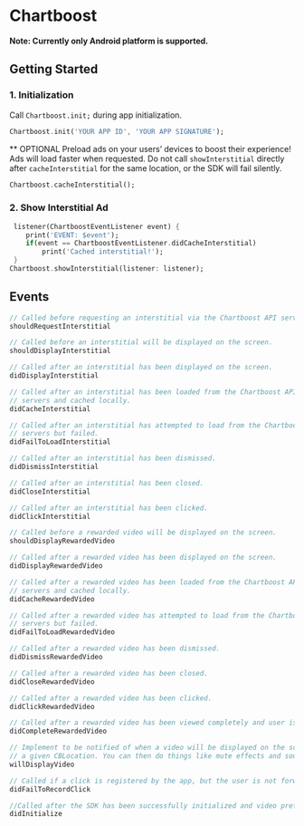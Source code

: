 # Chartboost

**Note: Currently only Android platform is supported.**

## Getting Started

### 1. Initialization

Call `Chartboost.init;` during app initialization.

```dart
Chartboost.init('YOUR APP ID', 'YOUR APP SIGNATURE');
```

** OPTIONAL
Preload ads on your users’ devices to boost their experience! Ads will load faster when requested.
Do not call `showInterstitial` directly after `cacheInterstitial` for the same location, or the SDK will fail silently.

```dart
Chartboost.cacheInterstitial();
```

### 2. Show Interstitial Ad

```dart
 listener(ChartboostEventListener event) {
    print('EVENT: $event');
    if(event == ChartboostEventListener.didCacheInterstitial)
        print('Cached interstitial!');
 }
Chartboost.showInterstitial(listener: listener);
```

## Events
```dart
// Called before requesting an interstitial via the Chartboost API server.
shouldRequestInterstitial

// Called before an interstitial will be displayed on the screen.
shouldDisplayInterstitial

// Called after an interstitial has been displayed on the screen.
didDisplayInterstitial

// Called after an interstitial has been loaded from the Chartboost API
// servers and cached locally.
didCacheInterstitial

// Called after an interstitial has attempted to load from the Chartboost API
// servers but failed.
didFailToLoadInterstitial

// Called after an interstitial has been dismissed.
didDismissInterstitial

// Called after an interstitial has been closed.
didCloseInterstitial

// Called after an interstitial has been clicked.
didClickInterstitial

// Called before a rewarded video will be displayed on the screen.
shouldDisplayRewardedVideo

// Called after a rewarded video has been displayed on the screen.
didDisplayRewardedVideo

// Called after a rewarded video has been loaded from the Chartboost API
// servers and cached locally.
didCacheRewardedVideo

// Called after a rewarded video has attempted to load from the Chartboost API
// servers but failed.
didFailToLoadRewardedVideo

// Called after a rewarded video has been dismissed.
didDismissRewardedVideo

// Called after a rewarded video has been closed.
didCloseRewardedVideo

// Called after a rewarded video has been clicked.
didClickRewardedVideo

// Called after a rewarded video has been viewed completely and user is eligible for reward.
didCompleteRewardedVideo

// Implement to be notified of when a video will be displayed on the screen for
// a given CBLocation. You can then do things like mute effects and sounds.
willDisplayVideo

// Called if a click is registered by the app, but the user is not forwarded to the App Store.
didFailToRecordClick

//Called after the SDK has been successfully initialized and video prefetching has been completed.
didInitialize
```

